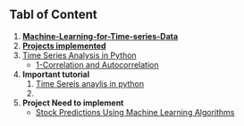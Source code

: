 
## **Tabl of Content**
1. [**Machine-Learning-for-Time-series-Data**](https://github.com/hussain0048/Time-Series-Analysis-in-Python/tree/master/Machine-Learning-for-Time-series-Data)
2. [**Projects implemented**](https://github.com/hussain0048/Time-Series-Analysis-in-Python/tree/master/Projects)
3. [Time Series Analysis in Python](https://github.com/hussain0048/Time-Series-Analysis-in-Python/tree/master/Time%20Series%20Analysis%20in%20Python)
   * [1-Correlation and Autocorrelation](https://github.com/hussain0048/Time-Series-Analysis-in-Python/tree/master/Time%20Series%20Analysis%20in%20Python/1-Correlation%20and%20Autocorrelation)
4. **Important tutorial** 
    1. [Time Sereis anaylis in python](https://www.dataspoof.info/post/time-series-analysis-in-python/)
    2. []()
6. **Project Need to implement**
   * [Stock Predictions Using Machine Learning Algorithms](https://morioh.com/p/e0ddf3b0e50f?f=5c21fb01c16e2556b555ab32&fbclid=IwAR2G-N-rE7sDi-KgnVdC3aGTPsLqrjepQJJgiHDpeiPYV2h2dvpt_xgL__w)


